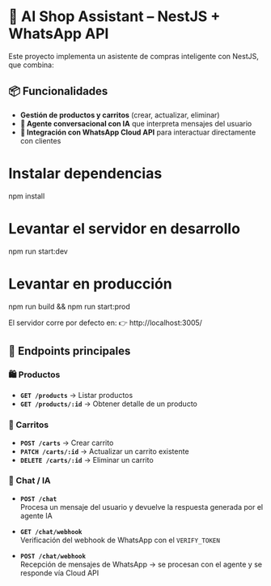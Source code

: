 # 🛒 AI Shop Assistant – NestJS + WhatsApp API

Este proyecto implementa un asistente de compras inteligente con NestJS, que combina:

## 📦 Funcionalidades

- **Gestión de productos y carritos** (crear, actualizar, eliminar)
- **🤖 Agente conversacional con IA** que interpreta mensajes del usuario
- **💬 Integración con WhatsApp Cloud API** para interactuar directamente con clientes

# Instalar dependencias

npm install

# Levantar el servidor en desarrollo

npm run start:dev

# Levantar en producción

npm run build && npm run start:prod

El servidor corre por defecto en:
👉 http://localhost:3005/

## 📌 Endpoints principales

### 🛍️ Productos

- **`GET /products`** → Listar productos
- **`GET /products/:id`** → Obtener detalle de un producto

### 🛒 Carritos

- **`POST /carts`** → Crear carrito
- **`PATCH /carts/:id`** → Actualizar un carrito existente
- **`DELETE /carts/:id`** → Eliminar un carrito

### 💬 Chat / IA

- **`POST /chat`**  
  Procesa un mensaje del usuario y devuelve la respuesta generada por el agente IA

- **`GET /chat/webhook`**  
  Verificación del webhook de WhatsApp con el `VERIFY_TOKEN`

- **`POST /chat/webhook`**  
  Recepción de mensajes de WhatsApp → se procesan con el agente y se responde vía Cloud API
